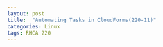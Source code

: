 ```yaml
---
layout: post
title:  "Automating Tasks in CloudForms(220-11)"
categories: Linux
tags: RHCA 220
---
```

